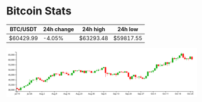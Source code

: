 # Bitcoin Stats

BTC/USDT|24h change|24h high|24h low|
|---|---|---|---|
|$60429.99|-4.05%|$63293.48|$59817.55|

<img src="./chart.svg">
